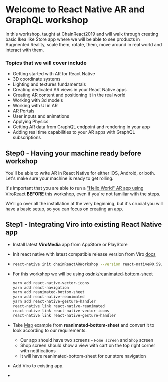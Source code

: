 # Welcome to React Native AR and GraphQL workshop

In this workshop, taught at ChainReact2019 and will walk through creating basic Ikea like Store app where we will be able to see products in Augmented Reality, scale them, rotate, them, move around in real world and interact with them. 

### Topics that we will cover include

- Getting started with AR for React Native
- 3D coordinate systems
- Lighting and textures fundamentals
- Creating dedicated AR views in your React Native apps
- Creating AR content and positioning it in the real world
- Working with 3d models
- Working with UI in AR
- AR Portals
- User inputs and animations
- Applying Physics
- Getting AR data from GraphQL endpoint and rendering in your app
- Adding real time capabilities to your AR apps with GraphQL subscriptions

## Step0 - Having your machine ready before workshop

You'll be able to write AR in React Native for either iOS, Android, or both. Let's make sure your machine is ready to get rolling.

It's important that you are able to run a ["Hello World" AR app using ViroReact](https://docs.viromedia.com/docs/quick-start) **BEFORE** this workshop, even if you're not familiar with the steps.

We'll go over all the installation at the very beginning, but it's crucial you will have a basic setup, so you can focus on creating an app.



## Step1 - Integrating Viro into existing React Native app

- Install latest **ViroMedia** app from AppStore or PlayStore

- Init react native with latest compatible release version from Viro [docs](https://docs.viromedia.com/docs/releases)

- ```bash
  react-native init chainReactARWorkshop --version react-native@0.59.3
  ```

- For this workshop we will be using [osdnk/reanimated-bottom-sheet](https://github.com/osdnk/react-native-reanimated-bottom-sheet)

  ```bash
  yarn add react-native-vector-icons
  yarn add react-navigation
  yarn add reanimated-bottom-sheet
  yarn add react-native-reanimated
  yarn add react-native-gesture-handler
  react-native link react-native-reanimated
  react-native link react-native-vector-icons
  react-native link react-native-gesture-handler
  ```

- Take [Map](https://github.com/osdnk/react-native-reanimated-bottom-sheet/blob/master/Example/Map.js) example from **reanimated-bottom-sheet** and convert it to look according to our requirements. 

  - Our app should have two screens - `Home screen` and `Shop` screen
  - Shop screen should show a view with cart on the top right corner with notifications 
  - It will have reanimated-bottom-sheet for our store navigation

- Add Viro to existing app.

- 

  



